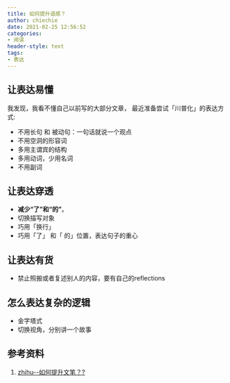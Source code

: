 ```yaml
---
title: 如何提升语感？
author: chiechie
date: 2021-02-25 12:56:52
categories: 
- 阅读
header-style: text
tags:
- 表达
---
```



## 让表达易懂

我发现，我看不懂自己以前写的大部分文章，
最近准备尝试「川普化」的表达方式:
- 不用长句 和 被动句：一句话就说一个观点
- 不用空洞的形容词
- 多用主谓宾的结构
- 多用动词，少用名词
- 不用副词

## 让表达穿透

- **减少“了”和“的”**。
- 切换描写对象
- 巧用「换行」
- 巧用「了」 和「 的」位置，表达句子的重心



## 让表达有货
- 禁止照搬或者复述别人的内容，要有自己的reflections


## 怎么表达复杂的逻辑
- 金字塔式
- 切换视角，分别讲一个故事


## 参考资料
1. [zhihu--如何提升文笔？?](https://www.zhihu.com/question/440683258/answer/1698384333)

